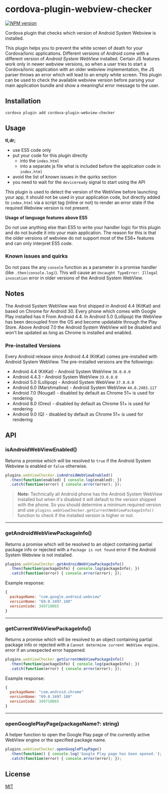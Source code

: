 # cordova-plugin-webview-checker

[![NPM version](https://badgen.net/npm/v/cordova-plugin-webview-checker)][npm-package-url]

Cordova plugin that checks which version of Android System Webview is installed.

This plugin helps you to prevent the white screen of death for your Cordova/Ionic applications. Different versions of Android come with a different version of *Android System WebView* installed. Certain JS features work only in newer webview versions, so when a user tries to start a Cordova/Ionic application with an older webview implementation, the JS parser throws an error which will lead to an empty white screen. This plugin can be used to check the available webview version before parsing your main application bundle and show a meaningful error message to the user.

## Installation

```
cordova plugin add cordova-plugin-webview-checker
```

## Usage

**tl,dr;**

- use ES5 code only
- put your code for this plugin directly 
  - into the `index.html`
  - into a separate js file what is included before the application code in `index.html`  
- avoid the list of known issues in the quirks section
- you need to wait for the `deviceready` signal to start using the API

This plugin is used to detect the version of the WebView before launching your app, it should not be used in your application code, but directly added to `index.html` via a script tag (inline or not) to render an error state if the required Webview version is not present.

**Usage of language features above ES5**

Do not use anything else than ES5 to write your handler logic for this plugin and do not bundle it into your main application. The reason for this is that the older versions of webview do not support most of the ES6+ features and can only interpret ES5 code.

### Known issues and quirks

Do not pass the any `console` function as a parameter in a promise handler (like `.then(console.log)`). This will cause an `Uncaught TypeError: Illegal invocation` error in older versions of the Android System WebView.

## Notes

The Android System WebView was first shipped in Android 4.4 (KitKat) and based on Chrome for Android 30. Every phone which comes with Google Play installed has it From Android 4.4. In Android 5.0 (Lollipop) the WebView has been decoupled from the OS and become updatable through the Play Store. Above Android 7.0 the Android System WebView will be disabled and won't be updated as long as Chrome is installed and enabled.

### Pre-installed Versions

Every Android release since Android 4.4 (KitKat) comes pre-installed with Android System WebView. The pre-installed versions are the followings:

- Android 4.4 (KitKat) - Android System WebView `30.0.0.0`
- Android 4.4.3 - Android System WebView `33.0.0.0`
- Android 5.0 (Lollipop) - Android System WebView `37.0.0.0`
- Android 6.0 (Marshmallow) - Android System WebView `44.0.2403.117`
- Android 7.0 (Nougat) - disabled by default as Chrome 51+ is used for rendering
- Android 8.0 (Oreo) - disabled by default as Chrome 51+ is used for rendering
- Android 9.0 (Q) - disabled by default as Chrome 51+ is used for rendering

## API

### isAndroidWebViewEnabled()

Returns a promise which will be resolved to `true` if the Android System Webview is enabled or `false` otherwise.

```js
plugins.webViewChecker.isAndroidWebViewEnabled()
  .then(function(enabled) { console.log(enabled); })
  .catch(function(error) { console.error(error); });
```

> **Note:** Technically all Android phone has the Android System WebView installed but when it's disabled it will default to the version shipped with the phone. So you should determine a minimum required version and use `plugins.webViewChecker.getCurrentWebViewPackageInfo()` function to check if the installed version is higher or not.

--- 

### getAndroidWebViewPackageInfo()

Returns a promise which will be resolved to an object containing partial package info or rejected with a `Package is not found` error if the Android System Webview is not installed.

```js
plugins.webViewChecker.getAndroidWebViewPackageInfo()
  .then(function(packageInfo) { console.log(packageInfo); })
  .catch(function(error) { console.error(error); });
```

Example response: 

```js
{
  packageName: "com.google.android.webview"
  versionName: "69.0.3497.100"
  versionCode: 349710065
}
```

---

### getCurrentWebViewPackageInfo()

Returns a promise which will be resolved to an object containing partial package info or rejected with a `Cannot determine current WebView engine.` error if an unexpected error happened.

```js
plugins.webViewChecker.getCurrentWebViewPackageInfo()
  .then(function(packageInfo) { console.log(packageInfo); })
  .catch(function(error) { console.error(error); });
```

Example response: 

```js
{
  packageName: "com.android.chrome"
  versionName: "69.0.3497.100"
  versionCode: 349710065
}
```

---

### openGooglePlayPage(packageName?: string)

A helper function to open the Google Play page of the currently active WebView engine or the specified package name.

```js
plugins.webViewChecker.openGooglePlayPage()
  .then(function() { console.log('Google Play page has been opened.'); })
  .catch(function(error) { console.error(error); });
```

## License

[MIT](./LICENSE)

[npm-package-url]: https://www.npmjs.com/package/cordova-plugin-webview-checker